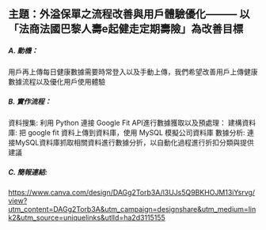 ## 主題：外溢保單之流程改善與用戶體驗優化———  以「法商法國巴黎人壽e起健走定期壽險」為改善目標

##### A. 動機：
用戶再上傳每日健康數據需要時常登入以及手動上傳，我們希望改善用戶上傳健康數據流程以及優化用戶使用體驗


##### B. 實作流程：
資料搜集: 利用 Python 連接 Google Fit API進行數據獲取以及預處理：
建構資料庫: 把 google fit 資料上傳到資料庫，使用 MySQL 模擬公司資料庫
數據分析: 連接MySQL資料庫抓取相關資料進行數據分折，以自動化過程進行折扣分類與提供建議


##### C. 簡報連結:
https://www.canva.com/design/DAGg2Torb3A/l3UJs5Q9BKHOJM13iYsrvg/view?utm_content=DAGg2Torb3A&utm_campaign=designshare&utm_medium=link2&utm_source=uniquelinks&utlId=ha2d3115155

